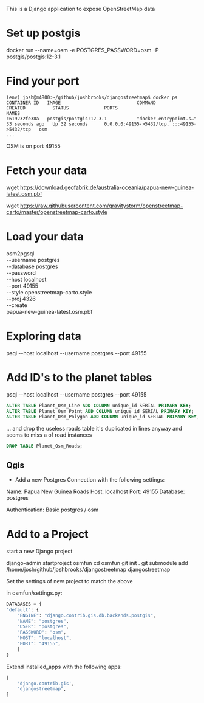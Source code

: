 This is a Django application to expose OpenStreetMap data

# Set up postgis

docker run --name=osm -e POSTGRES_PASSWORD=osm -P postgis/postgis:12-3.1

# Find your port

```
(env) josh@m4800:~/github/joshbrooks/djangostreetmap$ docker ps
CONTAINER ID   IMAGE                            COMMAND                  CREATED          STATUS             PORTS                                         NAMES
c619232fe38a   postgis/postgis:12-3.1           "docker-entrypoint.s…"   33 seconds ago   Up 32 seconds      0.0.0.0:49155->5432/tcp, :::49155->5432/tcp   osm
...
```

OSM is on port 49155

# Fetch your data

wget https://download.geofabrik.de/australia-oceania/papua-new-guinea-latest.osm.pbf

wget https://raw.githubusercontent.com/gravitystorm/openstreetmap-carto/master/openstreetmap-carto.style

# Load your data

osm2pgsql \
 --username postgres\
 --database postgres\
 --password\
 --host localhost\
 --port 49155\
 --style openstreetmap-carto.style\
 --proj 4326\
 --create\
 papua-new-guinea-latest.osm.pbf

# Exploring data

psql --host localhost --username postgres --port 49155

# Add ID's to the planet tables

psql --host localhost --username postgres --port 49155

```sql
ALTER TABLE Planet_Osm_Line ADD COLUMN unique_id SERIAL PRIMARY KEY;
ALTER TABLE Planet_Osm_Point ADD COLUMN unique_id SERIAL PRIMARY KEY;
ALTER TABLE Planet_Osm_Polygon ADD COLUMN unique_id SERIAL PRIMARY KEY;
```

... and drop the useless roads table
it's duplicated in lines anyway and seems to miss a of road instances

```sql
DROP TABLE Planet_Osm_Roads;
```

## Qgis

-   Add a new Postgres Connection with the following settings:

Name: Papua New Guinea Roads
Host: localhost
Port: 49155
Database: postgres

Authentication: Basic
postgres / osm

# Add to a Project

start a new Django project

django-admin startproject osmfun
cd osmfun
git init .
git submodule add /home/josh/github/joshbrooks/djangostreetmap djangostreetmap

Set the settings of new project to match the above

in osmfun/settings.py:

```python
DATABASES = {
"default": {
    "ENGINE": "django.contrib.gis.db.backends.postgis",
    "NAME": "postgres",
    "USER": "postgres",
    "PASSWORD": "osm",
    "HOST": "localhost",
    "PORT": "49155",
    }
}
```

Extend installed_apps with the following apps:

```python
[
    'django.contrib.gis',
    "djangostreetmap",
]
```
